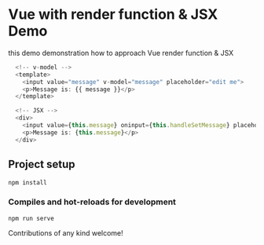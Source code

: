 # Vue with render function & JSX Demo

this demo demonstration how to approach Vue render function & JSX

```js
  <!-- v-model -->
  <template>
    <input value="message" v-model="message" placeholder="edit me">
    <p>Message is: {{ message }}</p>
  </template>
```

```js
  <!-- JSX -->
  <div>
    <input value={this.message} oninput={this.handleSetMessage} placeholder="edit me">
    <p>Message is: {this.message}</p>
  </div>
```

## Project setup
```
npm install
```

### Compiles and hot-reloads for development
```
npm run serve
```

Contributions of any kind welcome!
